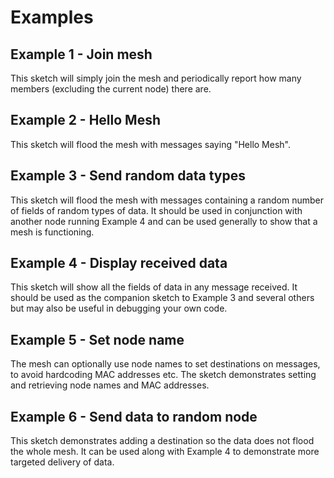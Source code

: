 # Examples

## Example 1 - Join mesh

This sketch will simply join the mesh and periodically report how many members (excluding the current node) there are.

## Example 2 - Hello Mesh

This sketch will flood the mesh with messages saying "Hello Mesh".

## Example 3 - Send random data types

This sketch will flood the mesh with messages containing a random number of fields of random types of data. It should be used in conjunction with another node running Example 4 and can be used generally to show that a mesh is functioning.

## Example 4 - Display received data

This sketch will show all the fields of data in any message received. It should be used as the companion sketch to Example 3 and several others but may also be useful in debugging your own code.

## Example 5 - Set node name

The mesh can optionally use node names to set destinations on messages, to avoid hardcoding MAC addresses etc. The sketch demonstrates setting and retrieving node names and MAC addresses.

## Example 6 - Send data to random node

This sketch demonstrates adding a destination so the data does not flood the whole mesh. It can be used along with Example 4 to demonstrate more targeted delivery of data.
